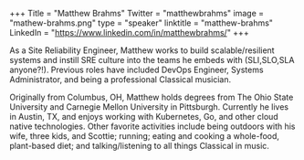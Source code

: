 +++
Title = "Matthew Brahms"
Twitter = "matthewbrahms"
image = "mathew-brahms.png"
type = "speaker"
linktitle = "matthew-brahms"
LinkedIn = "https://www.linkedin.com/in/matthewbrahms/"
+++

As a Site Reliability Engineer, Matthew works to build scalable/resilient systems and instill SRE culture into the teams he embeds with (SLI,SLO,SLA anyone?!). Previous roles have included DevOps Engineer, Systems Administrator, and being a professional Classical musician.

Originally from Columbus, OH, Matthew holds degrees from The Ohio State University and Carnegie Mellon University in Pittsburgh. Currently he lives in Austin, TX, and enjoys working with Kubernetes, Go, and other cloud native technologies. Other favorite activities include being outdoors with his wife, three kids, and Scottie; running; eating and cooking a whole-food, plant-based diet; and talking/listening to all things Classical in music.
